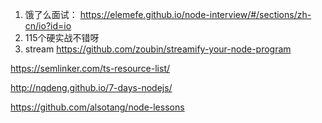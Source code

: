 1. 饿了么面试： https://elemefe.github.io/node-interview/#/sections/zh-cn/io?id=io
2. 115个硬实战不错呀
3. stream  https://github.com/zoubin/streamify-your-node-program


https://semlinker.com/ts-resource-list/

http://nqdeng.github.io/7-days-nodejs/

https://github.com/alsotang/node-lessons